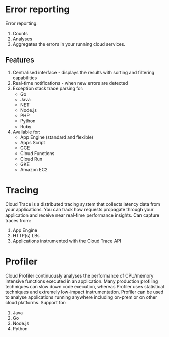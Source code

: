 # Error reporting
Error reporting:
1. Counts
1. Analyses
1. Aggregates
the errors in your running cloud services.

## Features
1. Centralised interface - displays the results with sorting and filtering capabilities
1. Real-time notifications - when new errors are detected
1. Exception stack trace parsing for:
    * Go
    * Java
    * NET
    * Node.js
    * PHP
    * Python
    * Ruby
1. Available for:
    * App Engine (standard and flexible)
    * Apps Script
    * GCE
    * Cloud Functions
    * Cloud Run
    * GKE
    * Amazon EC2

# Tracing
Cloud Trace is a distributed tracing system that collects latency data from your applications.
You can track how requests propagate through your application and receive near real-time performance insights.
Can capture traces from:
1. App Engine
1. HTTP(s) LBs
1. Applications instrumented with the Cloud Trace API

# Profiler
Cloud Profiler continuously analyses the performance of CPU/memory intensive functions executed in an application.
Many production profiling techniques can slow down code execution, whereas Profiler uses statistical techniques and extremely low-impact instrumentation.
Profiler can be used to analyse applications running anywhere including on-prem or on other cloud platforms.
Support for:
1. Java
1. Go
1. Node.js
1. Python
